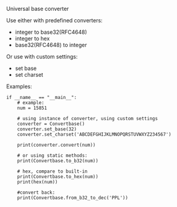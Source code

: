 Universal base converter

Use either with predefined converters:
 - integer to base32(RFC4648)
 - integer to hex
 - base32(RFC4648) to integer

Or use with custom settings:
- set base
- set charset

Examples:

    if __name__ == "__main__":
        # example:
        num = 15851

        # using instance of converter, using custom settings
        converter = Convertbase()
        converter.set_base(32)
        converter.set_charset('ABCDEFGHIJKLMNOPQRSTUVWXYZ234567')

        print(converter.convert(num))

        # or using static methods:
        print(Convertbase.to_b32(num))

        # hex, compare to built-in
        print(Convertbase.to_hex(num))
        print(hex(num))

        #convert back:
        print(Convertbase.from_b32_to_dec('PPL'))
